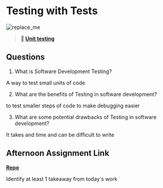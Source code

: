 # Testing with Tests

![replace_me](https://codeworks.blob.core.windows.net/public/assets/img/illustrations/placeholder.svg)

> **📖 [Unit testing](https://codeworksacademy.com/fs-student-guide/resources/wk8-9/03-Unit-Testing)**

## Questions

1. What is Software Development Testing?

A way to test small units of code

2. What are the benefits of Testing in software development?

to test smaller steps of code to make debugging easier

3. What are some potential drawbacks of Testing in software development?

It takes and time and can be difficult to write

## Afternoon Assignment Link

**[Repo](https://github.com/zachrasmussen/Quickflix)**

Identify at least 1 takeaway from today's work

